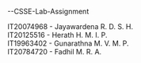 --CSSE-Lab-Assignment

IT20074968 - Jayawardena R. D. S. H.  
IT20125516 - Herath H. M. I. P.  
IT19963402 - Gunarathna M. V. M. P.  
IT20784720 - Fadhil M. R. A.  
